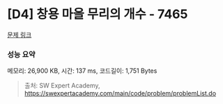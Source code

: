 # [D4] 창용 마을 무리의 개수 - 7465 

[문제 링크](https://swexpertacademy.com/main/code/problem/problemDetail.do?contestProbId=AWngfZVa9XwDFAQU) 

### 성능 요약

메모리: 26,900 KB, 시간: 137 ms, 코드길이: 1,751 Bytes



> 출처: SW Expert Academy, https://swexpertacademy.com/main/code/problem/problemList.do
